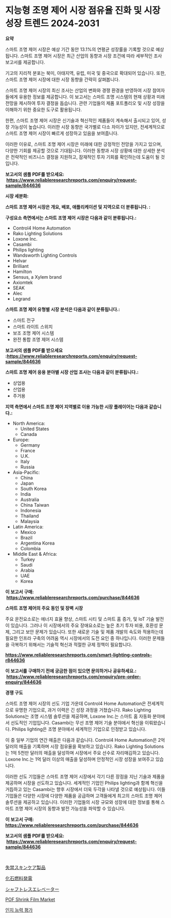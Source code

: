 <p><h1>지능형 조명 제어 시장 점유율 진화 및 시장 성장 트렌드 2024-2031</h1></p><p><strong>요약</strong></p>
<p><p>스마트 조명 제어 시장은 예상 기간 동안 13.1%의 연평균 성장률을 기록할 것으로 예상됩니다. 스마트 조명 제어 시장은 최근 산업의 동향과 시장 조건에 따라 세부적인 조사 보고서를 제공합니다. </p><p>기고의 지리적 분포는 북미, 아태지역, 유럽, 미국 및 중국으로 확대되어 있습니다. 또한, 스마트 조명 제어 시장에 대한 시장 동향을 간략히 살펴봅니다.</p><p>스마트 조명 제어 시장의 최신 조사는 산업의 변화와 경쟁 환경을 반영하여 시장 참여자들에게 유용한 정보를 제공합니다. 이 보고서는 스마트 조명 시스템의 현재 상황과 미래 전망을 제시하여 투자 결정을 돕습니다. 관련 기업들의 제품 포트폴리오 및 시장 성장을 이해하기 위한 중요한 도구로 활용됩니다.</p><p>한편, 스마트 조명 제어 시장은 신기술과 혁신적인 제품들이 계속해서 출시되고 있어, 성장 가능성이 높습니다. 이러한 시장 동향은 국가별로 다소 차이가 있지만, 전세계적으로 스마트 조명 제어 시장이 빠르게 성장하고 있음을 보여줍니다.</p><p>이러한 이유로, 스마트 조명 제어 시장은 미래에 대한 긍정적인 전망을 가지고 있으며, 다양한 기회를 제공할 것으로 기대됩니다. 이러한 동향과 시장 상황에 대한 상세한 분석은 전략적인 비즈니스 결정을 지원하고, 잠재적인 투자 기회를 확인하는데 도움이 될 것입니다.</p></p>
<p><strong>보고서의 샘플 PDF를 받으세요: &nbsp;<a href="https://www.reliableresearchreports.com/enquiry/request-sample/844636">https://www.reliableresearchreports.com/enquiry/request-sample/844636</a></strong></p>
<p><strong>시장 세분화:</strong></p>
<p><strong> 스마트 조명 제어 시장은 개요, 배포, 애플리케이션 및 지역으로 더 분류됩니다. :</strong></p>
<p><strong>구성요소 측면에서는 스마트 조명 제어 시장은 다음과 같이 분류됩니다.:</strong></p>
<p><ul><li>Control4 Home Automation</li><li>Rako Lighting Solutions</li><li>Loxone Inc.</li><li>Casambi</li><li>Philips lighting</li><li>Wandsworth Lighting Controls</li><li>Helvar</li><li>Brilliant</li><li>Hamilton</li><li>Sensus, a Xylem brand</li><li>Axiomtek</li><li>SEAK</li><li>Alec</li><li>Legrand</li></ul></p>
<p><strong> 스마트 조명 제어 유형별 시장 분석은 다음과 같이 분류됩니다.:</strong></p>
<p><ul><li>스마트 전구</li><li>스마트 라이트 스위치</li><li>보조 조명 제어 시스템</li><li>완전 통합 조명 제어 시스템</li></ul></p>
<p><strong>보고서의 샘플 PDF를 받으세요 :<a href="https://www.reliableresearchreports.com/enquiry/request-sample/844636">https://www.reliableresearchreports.com/enquiry/request-sample/844636</a></strong></p>
<p><strong> 스마트 조명 제어 응용 분야별 시장 산업 조사는 다음과 같이 분류됩니다.:</strong></p>
<p><ul><li>상업용</li><li>산업용</li><li>주거용</li></ul></p>
<p><strong>지역 측면에서 스마트 조명 제어 지역별로 이용 가능한 시장 플레이어는 다음과 같습니다.:</strong></p>
<p><ul>
    <li>
        North America:
        <ul>
            <li>United States</li>
            <li>Canada</li>
        </ul>
    </li>
    <li>
        Europe:
        <ul>
            <li>Germany</li>
            <li>France</li>
            <li>U.K.</li>
            <li>Italy</li>
            <li>Russia</li>
        </ul>
    </li>
    <li>
        Asia-Pacific:
        <ul>
            <li>China</li>
            <li>Japan</li>
            <li>South Korea</li>
            <li>India</li>
            <li>Australia</li>
            <li>China Taiwan</li>
            <li>Indonesia</li>
            <li>Thailand</li>
            <li>Malaysia</li>
        </ul>
    </li>
    <li>
        Latin America:
        <ul>
            <li>Mexico</li>
            <li>Brazil</li>
            <li>Argentina Korea</li>
            <li>Colombia</li>
        </ul>
    </li>
    <li>
        Middle East & Africa:
        <ul>
            <li>Turkey</li>
            <li>Saudi</li>
            <li>Arabia</li>
            <li>UAE</li>
            <li>Korea</li>
        </ul>
    </li>
    </ul></p>
<p><strong>이 보고서 구매: &nbsp;<a href="https://www.reliableresearchreports.com/purchase/844636">https://www.reliableresearchreports.com/purchase/844636</a></strong></p>
<p><strong>스마트 조명 제어의 주요 동인 및 장벽 시장</strong></p>
<p><p>주요 운전요소로는 에너지 효율 향상, 스마트 시티 및 스마트 홈 증가, 및 IoT 기술 발전이 있습니다. 그러나 이 시장에서의 주요 장애요소로는 높은 초기 투자 비용, 호환성 문제, 그리고 보안 문제가 있습니다. 또한 새로운 기술 및 제품 개발의 속도와 적용하는데 필요한 인프라 구축의 어려움 역시 시장에서의 도전 요인 중 하나입니다. 이러한 문제들을 극복하기 위해서는 기술적 혁신과 적절한 규제 정책이 필요합니다.</p></p>
<p><strong><a href="https://www.reliableresearchreports.com/smart-lighting-controls-r844636">https://www.reliableresearchreports.com/smart-lighting-controls-r844636</a></strong></p>
<p><strong>이 보고서를 구매하기 전에 궁금한 점이 있으면 문의하거나 공유하세요.: &nbsp;<a href="https://www.reliableresearchreports.com/enquiry/pre-order-enquiry/844636">https://www.reliableresearchreports.com/enquiry/pre-order-enquiry/844636</a></strong></p>
<p><strong>경쟁 구도</strong></p>
<p><p>스마트 조명 제어 시장의 선도 기업 가운데 Control4 Home Automation은 전세계적으로 유명한 기업으로, 과거 이력은 긴 성장 과정을 거쳤습니다. Rako Lighting Solutions는 조명 시스템 솔루션을 제공하며, Loxone Inc.는 스마트 홈 자동화 분야에서 선도적인 기업입니다. Casambi는 무선 조명 제어 기술 분야에서 혁신을 이뤄왔습니다. Philips lighting은 조명 분야에서 세계적인 기업으로 인정받고 있습니다. </p><p>이 중 일부 기업의 연간 매출은 다음과 같습니다. Control4 Home Automation은 2억 달러의 매출을 기록하며 시장 점유율을 확보하고 있습니다. Rako Lighting Solutions는 1억 5천만 달러의 매출을 달성하며 시장에서 주요 선수로 자리매김하고 있습니다. Loxone Inc.는 1억 달러 이상의 매출을 달성하며 안정적인 시장 성장을 보여주고 있습니다.</p><p>이러한 선도 기업들은 스마트 조명 제어 시장에서 각기 다른 장점을 지닌 기술과 제품을 제공하며 시장을 선도하고 있습니다. 세계적인 기업인 Philips lighting과 함께 혁신을 거듭하고 있는 Casambi는 향후 시장에서 더욱 두각을 나타낼 것으로 예상됩니다. 이들 기업들은 다양한 시장에 다양한 제품을 공급하며 고객들에게 최고의 스마트 조명 제어 솔루션을 제공하고 있습니다. 이러한 기업들의 시장 규모와 성장에 대한 정보를 통해 스마트 조명 제어 시장의 동향과 발전 가능성을 파악할 수 있습니다.</p></p>
<p><strong>이 보고서 구매: &nbsp; <a href="https://www.reliableresearchreports.com/purchase/844636">https://www.reliableresearchreports.com/purchase/844636</a></strong></p>
<p><strong>보고서의 샘플 PDF를 받으세요: &nbsp;<a href="https://www.reliableresearchreports.com/enquiry/request-sample/844636">https://www.reliableresearchreports.com/enquiry/request-sample/844636</a></strong><strong></strong></p>
<p>&nbsp;</p>
<p><p><a href="https://github.com/NashBeahan2023/Market-Research-Report-List-1/blob/main/953794220440.md">失禁スキンケア製品</a></p><p><a href="https://github.com/joaejkdzgyljvo6/Market-Research-Report-List-1/blob/main/701031720439.md">化石燃料発電</a></p><p><a href="https://medium.com/@kaydenjohns1964/%E3%82%B7%E3%83%A3%E3%83%95%E3%83%88%E3%83%AC%E3%82%B9%E3%82%A8%E3%83%AC%E3%83%99%E3%83%BC%E3%82%BF%E3%81%AE%E5%B8%82%E5%A0%B4%E8%A6%8F%E6%A8%A1%E3%81%A8%E5%B8%82%E5%A0%B4%E5%8B%95%E5%90%91-%E5%AE%8C%E5%85%A8%E3%81%AA%E6%A5%AD%E7%95%8C%E6%A6%82%E8%A6%81-2024%E5%B9%B4%E3%81%8B%E3%82%892031%E5%B9%B4%E3%81%BE%E3%81%A7-f1e9becea621">シャフトレスエレベーター</a></p><p><a href="https://issuu.com/reportprime-2/docs/pof-shrink-film-market-size-2030.pptx">POF Shrink Film Market</a></p><p><a href="https://github.com/Maeennan456456/Market-Research-Report-List-1/blob/main/617537318787.md">인지 능력 평가</a></p></p>